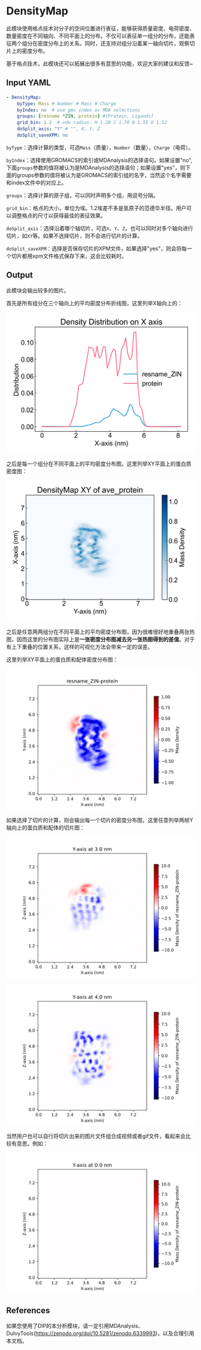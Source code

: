 # DensityMap

此模块使用格点技术对分子的空间位置进行表征，能够获得质量密度、电荷密度、数量密度在不同轴向、不同平面上的分布。不仅可以表征单一组分的分布，还能表征两个组分在密度分布上的关系。同时，还支持对组分沿着某一轴向切片，观察切片上的密度分布。

基于格点技术，此模块还可以拓展出很多有意思的功能，欢迎大家的建议和反馈~

## Input YAML

```yaml
- DensityMap:
    byType: Mass # Number # Mass # Charge
    byIndex: no  # use gmx index or MDA selections
    groups: [resname *ZIN, protein] #[Protein, Ligands]
    grid_bin: 1.2  # vdw radius: H 1.20 C 1.70 N 1.55 O 1.52
    doSplit_axis: "Y" # "", X, Y, Z
    doSplit_saveXPM: no
```

`byType`：选择计算的类型，可选`Mass`（质量），`Number`（数量），`Charge`（电荷）。

`byIndex`：选择使用GROMACS的索引或MDAnalysis的选择语句。如果设置"no", 下面`groups`参数的值将被认为是MDAnalysis的选择语句；如果设置"yes"，则下面的groups参数的值将被认为是GROMACS的索引组的名字，当然这个名字需要和index文件中的对应上。

`groups`：选择计算的原子组，可以同时声明多个组，用逗号分隔。

`grid_bin`：格点的大小，单位为埃。1.2埃差不多是氢原子的范德华半径。用户可以调整格点的尺寸以获得最佳的表征效果。

`doSplit_axis`：选择沿着哪个轴切片，可选`X`、`Y`、`Z`，也可以同时对多个轴向进行切片，如`XY`等。如果不选择切片，则不会进行切片的计算。

`doSplit_saveXPM`：选择是否保存切片的XPM文件，如果选择"yes"，则会将每一个切片都用xpm文件格式保存下来，这会比较耗时。

## Output

此模块会输出较多的图片。

首先是所有组分在三个轴向上的平均密度分布折线图，这里列举X轴向上的：

![DensityMap_X](static/DensityMap_Density_distribution_X_axis.png)

之后是每一个组分在不同平面上的平均密度分布图，这里列举XY平面上的蛋白质密度图：

![DensityMap_protein_XY](static/DensityMap_Density_XY_ave_protein.png)

之后是任意两两组分在不同平面上的平均密度分布图，因为很难很好地重叠两张热图，因而这里的分布图实际上是**一张密度分布图减去另一张热图得到的差值**。对于有上下重叠的位置关系，这样的可视化方法会带来一定的误差。

这里列举XY平面上的蛋白质和配体密度分布图：

![DensityMap_protein_ligand_XY](static/DensityMap_Density_XY_resname_ZIN-protein_ave.png)


如果选择了切片的计算，则会输出每一个切片的密度分布图，这里任意列举两帧Y轴向上的蛋白质和配体的切片图：

![DensityMap_protein_ligand_Y_frame1](static/DensityMap_Density_XZ_resname_ZIN-protein_3.0nm.png)

![DensityMap_protein_ligand_Y_frame2](static/DensityMap_Density_XZ_resname_ZIN-protein_4.0nm.png)

当然用户也可以自行将切片出来的图片文件组合成视频或者gif文件，看起来会比较有意思。例如：

![gif](static/DensityMap_split.gif)

## References

如果您使用了DIP的本分析模块，请一定引用MDAnalysis、DuIvyTools(https://zenodo.org/doi/10.5281/zenodo.6339993)，以及合理引用本文档。

